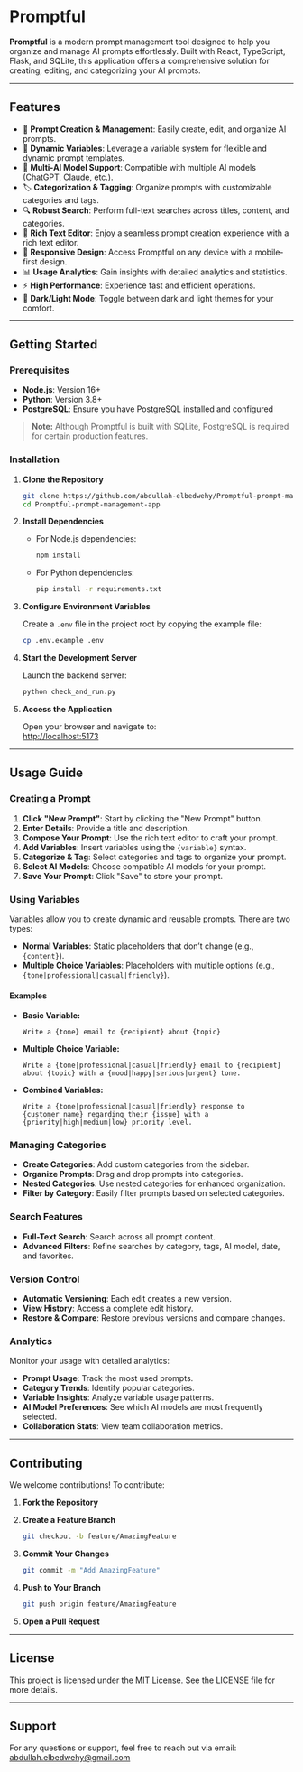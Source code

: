 
# Promptful

**Promptful** is a modern prompt management tool designed to help you organize and manage AI prompts effortlessly. Built with React, TypeScript, Flask, and SQLite, this application offers a comprehensive solution for creating, editing, and categorizing your AI prompts.

---

## Features

- 🎯 **Prompt Creation & Management**: Easily create, edit, and organize AI prompts.
- 🔄 **Dynamic Variables**: Leverage a variable system for flexible and dynamic prompt templates.
- 🤖 **Multi-AI Model Support**: Compatible with multiple AI models (ChatGPT, Claude, etc.).
- 🏷️ **Categorization & Tagging**: Organize prompts with customizable categories and tags.
- 🔍 **Robust Search**: Perform full-text searches across titles, content, and categories.
- 📝 **Rich Text Editor**: Enjoy a seamless prompt creation experience with a rich text editor.
- 📱 **Responsive Design**: Access Promptful on any device with a mobile-first design.
- 📊 **Usage Analytics**: Gain insights with detailed analytics and statistics.
- ⚡ **High Performance**: Experience fast and efficient operations.
- 🌙 **Dark/Light Mode**: Toggle between dark and light themes for your comfort.

---

## Getting Started

### Prerequisites

- **Node.js**: Version 16+
- **Python**: Version 3.8+
- **PostgreSQL**: Ensure you have PostgreSQL installed and configured

> **Note:** Although Promptful is built with SQLite, PostgreSQL is required for certain production features.

### Installation

1. **Clone the Repository**

   ```bash
   git clone https://github.com/abdullah-elbedwehy/Promptful-prompt-management-app.git
   cd Promptful-prompt-management-app
   ```

2. **Install Dependencies**

   - For Node.js dependencies:

     ```bash
     npm install
     ```

   - For Python dependencies:

     ```bash
     pip install -r requirements.txt
     ```

3. **Configure Environment Variables**

   Create a `.env` file in the project root by copying the example file:

   ```bash
   cp .env.example .env
   ```

4. **Start the Development Server**

   Launch the backend server:

   ```bash
   python check_and_run.py
   ```

5. **Access the Application**

   Open your browser and navigate to:  
   [http://localhost:5173](http://localhost:5173)

---

## Usage Guide

### Creating a Prompt

1. **Click "New Prompt"**: Start by clicking the "New Prompt" button.
2. **Enter Details**: Provide a title and description.
3. **Compose Your Prompt**: Use the rich text editor to craft your prompt.
4. **Add Variables**: Insert variables using the `{variable}` syntax.
5. **Categorize & Tag**: Select categories and tags to organize your prompt.
6. **Select AI Models**: Choose compatible AI models for your prompt.
7. **Save Your Prompt**: Click "Save" to store your prompt.

### Using Variables

Variables allow you to create dynamic and reusable prompts. There are two types:

- **Normal Variables**: Static placeholders that don’t change (e.g., `{content}`).
- **Multiple Choice Variables**: Placeholders with multiple options (e.g., `{tone|professional|casual|friendly}`).

#### Examples

- **Basic Variable:**

  ```plaintext
  Write a {tone} email to {recipient} about {topic}
  ```

- **Multiple Choice Variable:**

  ```plaintext
  Write a {tone|professional|casual|friendly} email to {recipient} about {topic} with a {mood|happy|serious|urgent} tone.
  ```

- **Combined Variables:**

  ```plaintext
  Write a {tone|professional|casual|friendly} response to {customer_name} regarding their {issue} with a {priority|high|medium|low} priority level.
  ```

### Managing Categories

- **Create Categories**: Add custom categories from the sidebar.
- **Organize Prompts**: Drag and drop prompts into categories.
- **Nested Categories**: Use nested categories for enhanced organization.
- **Filter by Category**: Easily filter prompts based on selected categories.

### Search Features

- **Full-Text Search**: Search across all prompt content.
- **Advanced Filters**: Refine searches by category, tags, AI model, date, and favorites.

### Version Control

- **Automatic Versioning**: Each edit creates a new version.
- **View History**: Access a complete edit history.
- **Restore & Compare**: Restore previous versions and compare changes.

### Analytics

Monitor your usage with detailed analytics:

- **Prompt Usage**: Track the most used prompts.
- **Category Trends**: Identify popular categories.
- **Variable Insights**: Analyze variable usage patterns.
- **AI Model Preferences**: See which AI models are most frequently selected.
- **Collaboration Stats**: View team collaboration metrics.

---

## Contributing

We welcome contributions! To contribute:

1. **Fork the Repository**
2. **Create a Feature Branch**

   ```bash
   git checkout -b feature/AmazingFeature
   ```

3. **Commit Your Changes**

   ```bash
   git commit -m "Add AmazingFeature"
   ```

4. **Push to Your Branch**

   ```bash
   git push origin feature/AmazingFeature
   ```

5. **Open a Pull Request**

---

## License

This project is licensed under the [MIT License](./LICENSE). See the LICENSE file for more details.

---

## Support

For any questions or support, feel free to reach out via email:  
[abdullah.elbedwehy@gmail.com](mailto:abdullah.elbedwehy@gmail.com)
```
